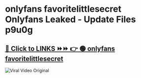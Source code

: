 
 # onlyfans favoritelittlesecret Onlyfans Leaked - Update Files p9u0g

## <h2><a href="https://clipsfans.com/onlyfans_favoritelittlesecret&ref=git">🔗 Click to LINKS ⏩⏩ 👉 🟢 onlyfans favoritelittlesecret </a></h2>

<a href="https://clipsfans.com/onlyfans_favoritelittlesecret&ref=git" rel="nofollow" data-target="animated-image.originalLink"><img src="https://i.ibb.co.com/xMMVF88/686577567.gif" alt="Viral Video Original" style="max-width: 100%; display: inline-block;" data-target="animated-image.originalImage"></a>

